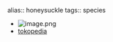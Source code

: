 alias:: honeysuckle
tags:: species
- ![image.png](https://peach-geographical-bat-397.mypinata.cloud/ipfs/QmVTRP2Q1sQNKySWNSXFKAKM4KMwHiPDKcHreo4fZo7pXP)
- [tokopedia](https://www.tokopedia.com/canaira/bibit-tanaman-hias-melati-belanda-chinese-honeysuckle?extParam=ivf%3Dfalse%26src%3Dsearch)